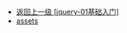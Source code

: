 - [返回上一级 [jquery-01基础入门]](05--jquery部分/jquery-01基础入门/)
- [assets](05--jquery部分/jquery-01基础入门/assets/)
